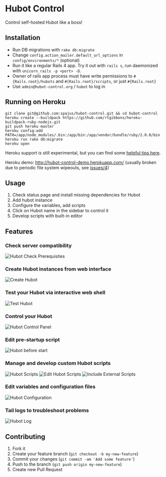 Hubot Control
=============

Control self-hosted Hubot like a boss!

## Installation

- Run DB migrations with `rake db:migrate`
- Change `config.action_mailer.default_url_options` in `config/environments/*` (optional)
- Run it like a regular Rails 4 app. Try it out with `rails s`, run daemonized with `unicorn_rails -p <port> -D`.
- Owner of rails app process must have write permissions to `#{Rails.root}/hubots` and `#{Rails.root}/scripts`, or just `#{Rails.root}`
- Use `admin@hubot-control.org` / `hubot` to log in

## Running on Heroku

```
git clone git@github.com:spajus/hubot-control.git && cd hubot-control
heroku create --buildpack https://github.com/rtgibbons/heroku-buildpack-ruby-nodejs.git
git push heroku master
heroku config:add PATH=/app/node_modules/.bin:/app/bin:/app/vendor/bundle/ruby/2.0.0/bin:/usr/local/bin:/usr/bin:/bin
heroku run rake db:migrate
heroku open
```

Heroku support is still experimental, but you can find some [helpful tips here](https://github.com/spajus/hubot-control/pull/2).

Heroku demo: http://hubot-control-demo.herokuapp.com/ (usually broken due to periodic file system wipeouts, see [issues/4](https://github.com/spajus/hubot-control/issues/4))

## Usage

1. Check status page and install missing dependencies for Hubot
2. Add hubot instance
3. Configure the variables, add scripts
4. Click on Hubot name in the sidebar to control it
5. Develop scripts with built-in editor

## Features

### Check server compatibility
![Hubot Check Prerequisites](https://dl.dropboxusercontent.com/u/176100/hubot-control/screens/status.png)

### Create Hubot instances from web interface
![Create Hubot](https://dl.dropboxusercontent.com/u/176100/hubot-control/screens/build.png)

### Test your Hubot via interactive web shell
![Test Hubot](https://dl.dropboxusercontent.com/u/176100/hubot-control/screens/shell.png)

### Control your Hubot
![Hubot Control Panel](https://dl.dropboxusercontent.com/u/176100/hubot-control/screens/hubot-status.png)

### Edit pre-startup script
![Hubot before start](https://dl.dropboxusercontent.com/u/176100/hubot-control/screens/before-start.png)

### Manage and develop custom Hubot scripts
![Hubot Scripts](https://dl.dropboxusercontent.com/u/176100/hubot-control/screens/scripts.png)
![Edit Hubot Scripts](https://dl.dropboxusercontent.com/u/176100/hubot-control/screens/edit-script.png)
![Include External Scripts](https://dl.dropboxusercontent.com/u/176100/hubot-control/screens/external-scripts.png)

### Edit variables and configuration files
![Hubot Configuration](https://dl.dropboxusercontent.com/u/176100/hubot-control/screens/variables.png)

### Tail logs to troubleshoot problems
![Hubot Log](https://dl.dropboxusercontent.com/u/176100/hubot-control/screens/log.png)

## Contributing

1. Fork it
2. Create your feature branch (`git checkout -b my-new-feature`)
3. Commit your changes (`git commit -am 'Add some feature'`)
4. Push to the branch (`git push origin my-new-feature`)
5. Create new Pull Request
